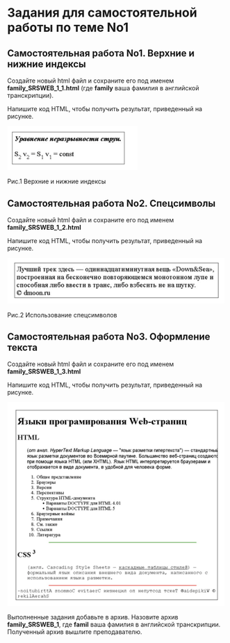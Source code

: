 # Задания для самостоятельной работы по теме No1 

## Самостоятельная работа No1. Верхние и нижние индексы

Создайте новый html файл и сохраните его под именем **family_SRSWEB_1_1.html** (где **fаmilу** ваша фамилия в английской транскрипции). 

Напишите код HTML, чтобы получить результат, приведенный на рисунке.

<img src="images/result1.png" alt="Result" width="300">

Рис.1 Верхние и нижние индексы

## Самостоятельная работа No2. Спецсимволы

Создайте новый html файл и сохраните его под именем **family_SRSWEB_1_2.html**

Напишите код HTML, чтобы получить результат, приведенный на рисунке.

<img src="images/result2.png" alt="Result" width="500">

Рис.2 Использование спецсимволов

## Самостоятельная работа No3. Оформление текста

Создайте новый html файл и сохраните его под именем **family_SRSWEB_1_3.html**

Напишите код HTML, чтобы получить результат, приведенный на рисунке.

<img src="images/result3.png" alt="Result" width="500">

Выполненные задания добавьте в архив. Назовите архив **family_SRSWEB_1**, где **fаmil** ваша фамилия в английской транскрипции. Полученный архив вышлите преподавателю.